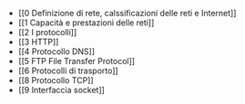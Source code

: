- [[0 Definizione di rete, calssificazioni delle reti e Internet]]
- [[1 Capacità e prestazioni delle reti]]
- [[2 I protocolli]]
- [[3 HTTP]]
- [[4 Protocollo DNS]]
- [[5 FTP File Transfer Protocol]]
- [[6 Protocolli di trasporto]]
- [[8 Protocollo TCP]]
- [[9 Interfaccia socket]]

